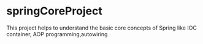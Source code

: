 # springCoreProject
This project helps to understand the basic core concepts of Spring like IOC container, AOP programming,autowiring
